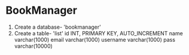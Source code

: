 # BookManager
1. Create a database- 'bookmanager'
2. Create a table- 'list'
	id	INT, PRIMARY KEY, AUTO_INCREMENT
	name	varchar(1000)
	email	varchar(1000)
	username	varchar(1000)
	pass	varchar(10000)